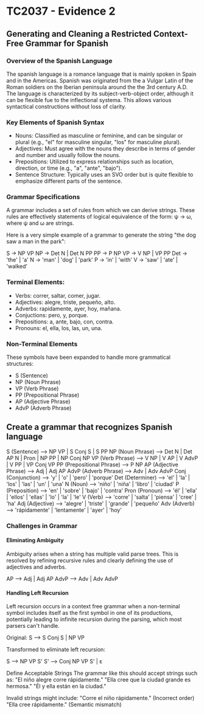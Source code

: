 # TC2037 - Evidence 2
## Generating and Cleaning a Restricted Context-Free Grammar for Spanish
### Overview of the Spanish Language

The spanish language is a romance language that is mainly spoken in Spain and in the Americas. Spanish was originated from the a Vulgar Latin of the Roman soldiers on the Iberian peninsula around the the 3rd century A.D. The language is characterized by its subject-verb-object order, although it can be flexible fue to the inflectional systema. This allows various syntactical constructions without loss of clarity. 

### Key Elements of Spanish Syntax
- Nouns: Classified as masculine or feminine, and can be singular or plural (e.g., "el" for masculine singular, "los" for masculine plural).
- Adjectives: Must agree with the nouns they describe in terms of gender and number and usually follow the nouns.
- Prepositions: Utilized to express relationships such as location, direction, or time (e.g., "a", "ante", "bajo").
- Sentence Structure: Typically uses an SVO order but is quite flexible to emphasize different parts of the sentence.

### Grammar Specifications

A grammar includes a set of rules from which we can derive strings. These rules are effectively statements of logical equivalence of the form: ψ → ω, where ψ and ω are strings.

Here is a very simple example of a grammar to generate the string "the dog saw a man in the park": 

S -> NP VP
NP -> Det N | Det N PP
PP -> P NP
VP -> V NP | VP PP
Det -> 'the' | 'a'
N -> 'man' | 'dog' | 'park'
P -> 'in' | 'with'
V -> 'saw' | 'ate' | 'walked'



### Terminal Elements:
- Verbs: correr, saltar, comer, jugar.
- Adjectives: alegre, triste, pequeño, alto.
- Adverbs: rapidamente, ayer, hoy, mañana.
- Conjuctions: pero, y, porque.
- Prepositions: a, ante, bajo, con, contra.
- Pronouns: el, ella, los, las, un, una. 

### Non-Terminal Elements
These symbols have been expanded to handle more grammatical structures:
- S (Sentence)
- NP (Noun Phrase)
- VP (Verb Phrase)
- PP (Prepositional Phrase)
- AP (Adjective Phrase)
- AdvP (Adverb Phrase)

## Create a grammar that recognizes Spanish language
S (Sentence) -->  NP VP | S Conj S | S PP
NP (Noun Phrase) --> Det N | Det AP N | Pron | NP PP | NP Conj NP
VP (Verb Phrase) --> V NP | V AP | V AdvP | V PP | VP Conj VP
PP (Prepositional Phrase) --> P NP
AP (Adjective Phrase) --> Adj | Adj AP
AdvP (Adverb Phrase) --> Adv | Adv AdvP
Conj (Conjunction) --> 'y' | 'o' | 'pero' | 'porque'
Det (Determiner) -->  'el' | 'la' | 'los' | 'las' | 'un' | 'una'
N (Noun) --> 'niño' | 'niña' | 'libro' | 'ciudad'
P (Preposition) --> 'en' | 'sobre' | 'bajo' | 'contra'
Pron (Pronoun) --> 'él' | 'ella' | 'ellos' | 'ellas' | 'lo' | 'la' | 'le'
V (Verb) -->  'corre' | 'salta' | 'piensa' | 'cree' | 'ha'
Adj (Adjective) --> 'alegre' | 'triste' | 'grande' | 'pequeño'
Adv (Adverb) -->  'rápidamente' | 'lentamente' | 'ayer' | 'hoy'

### Challenges in Grammar
#### Eliminating Ambiguity
Ambiguity arises when a string has multiple valid parse trees. This is resolved by refining recursive rules and clearly defining the use of adjectives and adverbs.

AP --> Adj | Adj AP
AdvP --> Adv | Adv AdvP

#### Handling Left Recursion
Left recursion occurs in a context free grammar when a non-terminal symbol includes itself as the first 
symbol in one of its productions, potentially leading to infinite recursion during the parsing, which most 
parsers can't handle. 

Original:
S --> S Conj S | NP VP

Transformed to eliminate left recursion:

S --> NP VP S' 
S' --> Conj NP VP S' | ε

Define Acceptable Strings
The grammar like this should accept strings such as:
"El niño alegre corre rápidamente."
"Ella cree que la ciudad grande es hermosa."
"Él y ella están en la ciudad."

Invalid strings might include:
"Corre el niño rápidamente." (Incorrect order)
"Ella cree rápidamente." (Semantic mismatch)


